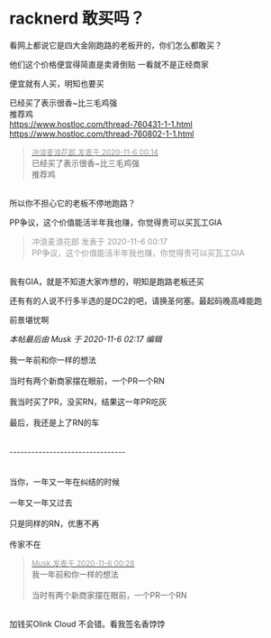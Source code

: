 # racknerd 敢买吗？


看网上都说它是四大金刚跑路的老板开的，你们怎么都敢买？

他们这个价格便宜得简直是卖肾倒贴 一看就不是正经商家

便宜就有人买，明知也要买

已经买了表示很香~比三毛鸡强<br />
推荐鸡<br />
<a href="https://www.hostloc.com/thread-760431-1-1.html" target="_blank">https://www.hostloc.com/thread-760431-1-1.html</a><br />
<a href="https://www.hostloc.com/thread-760802-1-1.html" target="_blank">https://www.hostloc.com/thread-760802-1-1.html</a><img id="aimg_ucxMc" onclick="zoom(this, this.src, 0, 0, 0)" class="zoom" src="https://cdn.jsdelivr.net/gh/hishis/forum-master/public/images/patch.gif" onmouseover="img_onmouseoverfunc(this)" onload="thumbImg(this)" border="0" alt="" />

<div class="quote"><blockquote><font size="2"><a href="https://www.hostloc.com/forum.php?mod=redirect&amp;goto=findpost&amp;pid=9409557&amp;ptid=763039" target="_blank"><font color="#999999">冲浪麦浪花郎 发表于 2020-11-6 00:14</font></a></font><br />
已经买了表示很香~比三毛鸡强<br />
推荐鸡</blockquote></div><br />
所以你不担心它的老板不停地跑路？

PP争议，这个价值能活半年我也赚，你觉得贵可以买瓦工GIA<img id="aimg_J0ZiF" onclick="zoom(this, this.src, 0, 0, 0)" class="zoom" src="https://cdn.jsdelivr.net/gh/hishis/forum-master/public/images/patch.gif" onmouseover="img_onmouseoverfunc(this)" onload="thumbImg(this)" border="0" alt="" />

<div class="quote"><blockquote><font color="#999999">冲浪麦浪花郎 发表于 2020-11-6 00:17</font><br />
<font color="#999999">PP争议，这个价值能活半年我也赚，你觉得贵可以买瓦工GIA</font></blockquote></div><br />
我有GIA，就是不知道大家咋想的，明知是跑路老板还买

还有有的人说不行多半选的是DC2的吧，请换圣何塞。最起码晚高峰能跑<img id="aimg_mn581" onclick="zoom(this, this.src, 0, 0, 0)" class="zoom" src="https://cdn.jsdelivr.net/gh/hishis/forum-master/public/images/patch.gif" onmouseover="img_onmouseoverfunc(this)" onload="thumbImg(this)" border="0" alt="" />

前景堪忧啊

<i class="pstatus"> 本帖最后由 Musk 于 2020-11-6 02:17 编辑 </i><br />
<br />
我一年前和你一样的想法<br />
<br />
当时有两个新商家摆在眼前，一个PR一个RN<br />
<br />
我当时买了PR，没买RN，结果这一年PR吃灰<br />
<br />
最后，我还是上了RN的车<br />
<br />
<br />
--------------------------------<br />
<br />
<br />
当你，一年又一年在纠结的时候<br />
<br />
一年又一年又过去<br />
<br />
只是同样的RN，优惠不再<br />
<br />
传家不在<br />


<div class="quote"><blockquote><font size="2"><a href="https://www.hostloc.com/forum.php?mod=redirect&amp;goto=findpost&amp;pid=9409596&amp;ptid=763039" target="_blank"><font color="#999999">Musk 发表于 2020-11-6 00:28</font></a></font><br />
我一年前和你一样的想法<br />
<br />
当时有两个新商家摆在眼前，一个PR一个RN</blockquote></div><br />
加钱买Olink Cloud 不会错。看我签名香饽饽<img id="aimg_tPc19" onclick="zoom(this, this.src, 0, 0, 0)" class="zoom" src="https://cdn.jsdelivr.net/gh/hishis/forum-master/public/images/patch.gif" onmouseover="img_onmouseoverfunc(this)" onload="thumbImg(this)" border="0" alt="" />
